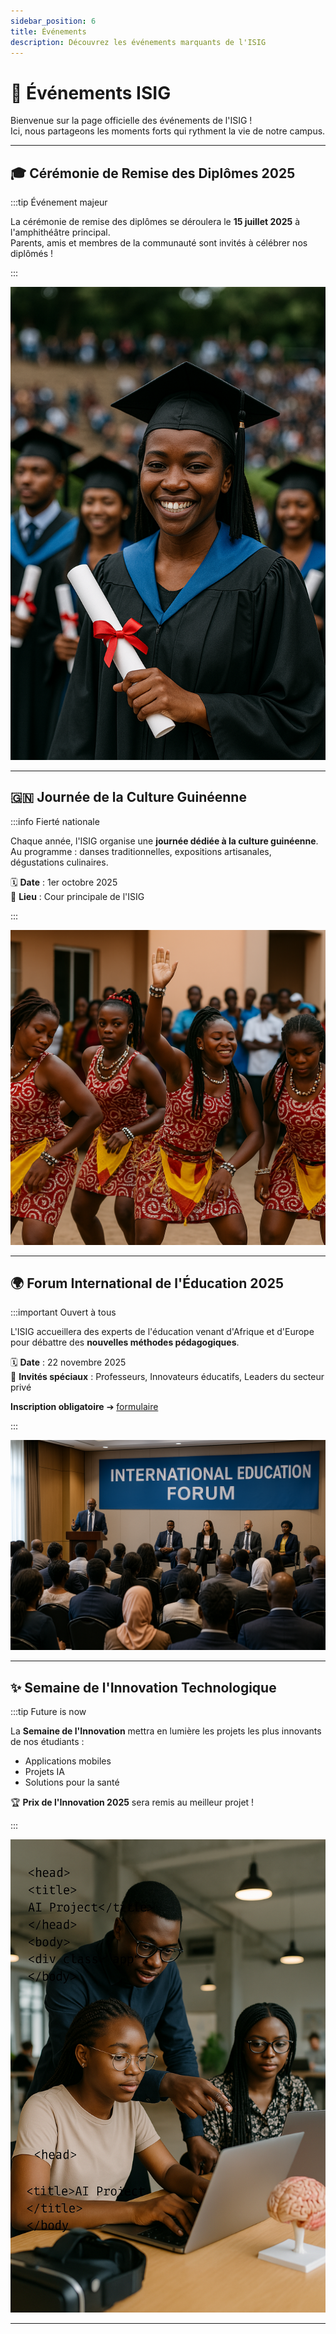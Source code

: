 ```yaml
---
sidebar_position: 6
title: Événements
description: Découvrez les événements marquants de l'ISIG
---
```


# 🎉 Événements ISIG

Bienvenue sur la page officielle des événements de l'ISIG !  
Ici, nous partageons les moments forts qui rythment la vie de notre campus.

---

## 🎓 Cérémonie de Remise des Diplômes 2025

:::tip Événement majeur

La cérémonie de remise des diplômes se déroulera le **15 juillet 2025** à l'amphithéâtre principal.  
Parents, amis et membres de la communauté sont invités à célébrer nos diplômés !

:::

![Remise de Diplômes](/img/evenement-diplome.png)

---

## 🇬🇳 Journée de la Culture Guinéenne

:::info Fierté nationale

Chaque année, l'ISIG organise une **journée dédiée à la culture guinéenne**.  
Au programme : danses traditionnelles, expositions artisanales, dégustations culinaires.

🗓️ **Date** : 1er octobre 2025  
📍 **Lieu** : Cour principale de l'ISIG

:::

![Culture Guinéenne](/img/evenement-culture.png)

---

## 🌍 Forum International de l'Éducation 2025

:::important Ouvert à tous

L'ISIG accueillera des experts de l'éducation venant d'Afrique et d'Europe pour débattre des **nouvelles méthodes pédagogiques**.

🗓️ **Date** : 22 novembre 2025  
🎤 **Invités spéciaux** : Professeurs, Innovateurs éducatifs, Leaders du secteur privé

**Inscription obligatoire** ➔ [formulaire](https://example.com/formulaire-inscription)

:::

![Forum International](/img/evenement-forum.png)

---

## ✨ Semaine de l'Innovation Technologique

:::tip Future is now

La **Semaine de l'Innovation** mettra en lumière les projets les plus innovants de nos étudiants :  
- Applications mobiles
- Projets IA
- Solutions pour la santé

🏆 **Prix de l'Innovation 2025** sera remis au meilleur projet !

:::

![Innovation Technologique](/img/evenement-innovation.png)

---
